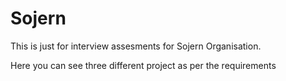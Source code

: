 # Sojern
This is just for interview assesments for Sojern Organisation.

Here you can see three different project as per the requirements
